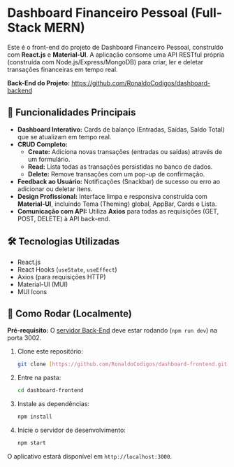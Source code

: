 # Dashboard Financeiro Pessoal (Full-Stack MERN)

Este é o front-end do projeto de Dashboard Financeiro Pessoal, construído com **React.js** e **Material-UI**. A aplicação consome uma API RESTful própria (construída com Node.js/Express/MongoDB) para criar, ler e deletar transações financeiras em tempo real.

**Back-End do Projeto:** https://github.com/RonaldoCodigos/dashboard-backend

## 🚀 Funcionalidades Principais

* **Dashboard Interativo:** Cards de balanço (Entradas, Saídas, Saldo Total) que se atualizam em tempo real.
* **CRUD Completo:**
    * **Create:** Adiciona novas transações (entradas ou saídas) através de um formulário.
    * **Read:** Lista todas as transações persistidas no banco de dados.
    * **Delete:** Remove transações com um pop-up de confirmação.
* **Feedback ao Usuário:** Notificações (Snackbar) de sucesso ou erro ao adicionar ou deletar itens.
* **Design Profissional:** Interface limpa e responsiva construída com **Material-UI**, incluindo Tema (Theming) global, AppBar, Cards e Lista.
* **Comunicação com API:** Utiliza **Axios** para todas as requisições (GET, POST, DELETE) à API back-end.

## 🛠️ Tecnologias Utilizadas

* React.js
* React Hooks (`useState`, `useEffect`)
* Axios (para requisições HTTP)
* Material-UI (MUI)
* MUI Icons

## 🏁 Como Rodar (Localmente)

**Pré-requisito:** O [servidor Back-End](https://github.com/RonaldoCodigos/dashboard-backend) deve estar rodando (`npm run dev`) na porta 3002.

1.  Clone este repositório:
    ```sh
    git clone [https://github.com/RonaldoCodigos/dashboard-frontend.git](https://github.com/RonaldoCodigos/dashboard-frontend.git)
    ```
2.  Entre na pasta:
    ```sh
    cd dashboard-frontend
    ```
3.  Instale as dependências:
    ```sh
    npm install
    ```
4.  Inicie o servidor de desenvolvimento:
    ```sh
    npm start
    ```

O aplicativo estará disponível em `http://localhost:3000`.